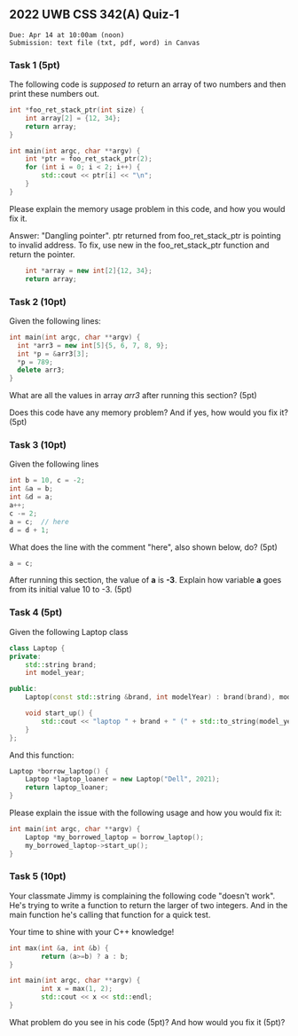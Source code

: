 ## 2022 UWB CSS 342(A) Quiz-1

```
Due: Apr 14 at 10:00am (noon)
Submission: text file (txt, pdf, word) in Canvas
```

### Task 1 (5pt)

The following code is *supposed to* return an array of two numbers and then print these numbers out.

```c++
int *foo_ret_stack_ptr(int size) {
    int array[2] = {12, 34};
    return array;
}

int main(int argc, char **argv) {
    int *ptr = foo_ret_stack_ptr(2);
    for (int i = 0; i < 2; i++) {
        std::cout << ptr[i] << "\n";
    }
}
```

Please explain the memory usage problem in this code, and how you would fix it.

Answer:
"Dangling pointer". ptr returned from foo_ret_stack_ptr is pointing to invalid address. To fix, use new in the foo_ret_stack_ptr function and return the pointer.

```c++
    int *array = new int[2]{12, 34};
    return array;
```


### Task 2 (10pt)

Given the following lines:

```c++
int main(int argc, char **argv) {
  int *arr3 = new int[5]{5, 6, 7, 8, 9};
  int *p = &arr3[3];
  *p = 789;
  delete arr3;
}
```

What are all the values in array *arr3* after running this section? (5pt)

Does this code have any memory problem? And if yes, how would you fix it? (5pt)


### Task 3 (10pt)

Given the following lines

```c++
int b = 10, c = -2;
int &a = b;
int &d = a;
a++;  
c -= 2;
a = c;  // here
d = d + 1;
```

What does the line with the comment "here", also shown below, do? (5pt)
```c++
a = c;
```

After running this section, the value of **a** is **-3**. Explain how variable **a** goes from its initial value 10 to -3. (5pt)

### Task 4 (5pt)

Given the following Laptop class

```c++
class Laptop {
private:
    std::string brand;
    int model_year;

public:
    Laptop(const std::string &brand, int modelYear) : brand(brand), model_year(modelYear) {}

    void start_up() {
        std::cout << "laptop " + brand + " (" + std::to_string(model_year) + ") is starting up";
    }
};
```

And this function:

```c++
Laptop *borrow_laptop() {
    Laptop *laptop_loaner = new Laptop("Dell", 2021);
    return laptop_loaner;
}
```

Please explain the issue with the following usage and how you would fix it:

```c++
int main(int argc, char **argv) {
    Laptop *my_borrowed_laptop = borrow_laptop();
    my_borrowed_laptop->start_up();
}
```

### Task 5 (10pt)

Your classmate Jimmy is complaining the following code "doesn't work". He's trying to write a function to return the larger of two integers. And in the main function he's calling that function for a quick test.

Your time to shine with your C++ knowledge! 

```c++
int max(int &a, int &b) {
        return (a>=b) ? a : b;
}

int main(int argc, char **argv) {
        int x = max(1, 2);
        std::cout << x << std::endl;
}
```

What problem do you see in his code (5pt)? And how would you fix it (5pt)?

